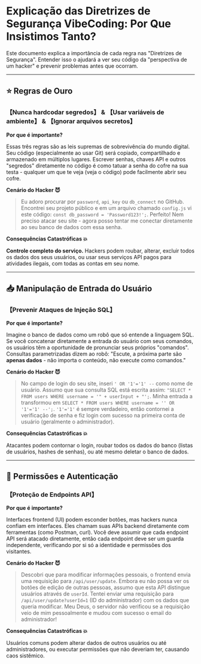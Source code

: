 # Explicação das Diretrizes de Segurança VibeCoding: Por Que Insistimos Tanto?

Este documento explica a importância de cada regra nas "Diretrizes de Segurança". Entender isso o ajudará a ver seu código da "perspectiva de um hacker" e prevenir problemas antes que ocorram.

---

## ⭐ Regras de Ouro

### 【Nunca hardcodar segredos】 & 【Usar variáveis de ambiente】 & 【Ignorar arquivos secretos】

**Por que é importante?**

Essas três regras são as leis supremas de sobrevivência do mundo digital. Seu código (especialmente ao usar Git) será copiado, compartilhado e armazenado em múltiplos lugares. Escrever senhas, chaves API e outros "segredos" diretamente no código é como tatuar a senha do cofre na sua testa - qualquer um que te veja (veja o código) pode facilmente abrir seu cofre.

**Cenário do Hacker 😈**
> Eu adoro procurar por `password`, `api_key` ou `db_connect` no GitHub. Encontrei seu projeto público e em um arquivo chamado `config.js` vi este código: `const db_password = 'Password123!';`. Perfeito! Nem preciso atacar seu site - agora posso tentar me conectar diretamente ao seu banco de dados com essa senha.

**Consequências Catastróficas 💥**

**Controle completo do serviço.** Hackers podem roubar, alterar, excluir todos os dados dos seus usuários, ou usar seus serviços API pagos para atividades ilegais, com todas as contas em seu nome.

---

## 📥 Manipulação de Entrada do Usuário

### 【Prevenir Ataques de Injeção SQL】

**Por que é importante?**

Imagine o banco de dados como um robô que só entende a linguagem SQL. Se você concatenar diretamente a entrada do usuário com seus comandos, os usuários têm a oportunidade de pronunciar seus próprios "comandos". Consultas parametrizadas dizem ao robô: "Escute, a próxima parte são **apenas dados** - não importa o conteúdo, não execute como comandos."

**Cenário do Hacker 😈**
> No campo de login do seu site, inseri `' OR '1'='1' --` como nome de usuário. Assumo que sua consulta SQL está escrita assim: `"SELECT * FROM users WHERE username = '" + userInput + "';`. Minha entrada a transformou em `SELECT * FROM users WHERE username = '' OR '1'='1' --';`. `'1'='1'` é sempre verdadeiro, então contornei a verificação de senha e fiz login com sucesso na primeira conta de usuário (geralmente o administrador).

**Consequências Catastróficas 💥**

Atacantes podem contornar o login, roubar todos os dados do banco (listas de usuários, hashes de senhas), ou até mesmo deletar o banco de dados.

---

## 🔐 Permissões e Autenticação

### 【Proteção de Endpoints API】

**Por que é importante?**

Interfaces frontend (UI) podem esconder botões, mas hackers nunca confiam em interfaces. Eles chamam suas APIs backend diretamente com ferramentas (como Postman, curl). Você deve assumir que cada endpoint API será atacado diretamente, então cada endpoint deve ser um guarda independente, verificando por si só a identidade e permissões dos visitantes.

**Cenário do Hacker 😈**
> Descobri que para modificar informações pessoais, o frontend envia uma requisição para `/api/user/update`. Embora eu não possa ver os botões de edição de outras pessoas, assumo que esta API distingue usuários através de `userId`. Tentei enviar uma requisição para `/api/user/update?userId=1` (ID do administrador) com os dados que queria modificar. Meu Deus, o servidor não verificou se a requisição veio de mim pessoalmente e mudou com sucesso o email do administrador!

**Consequências Catastróficas 💥**

Usuários comuns podem alterar dados de outros usuários ou até administradores, ou executar permissões que não deveriam ter, causando caos sistêmico.